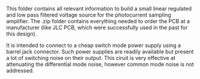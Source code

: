 This folder contains all relevant information to build a small linear regulated and low pass filtered voltage source 
for the photocurrent sampling amplifier. The .zip folder contains everything needed to order the PCB at a manufacturer 
(like JLC PCB, which were successfully used in the past for this design). 

It is intended to connect to a cheap switch 
mode power supply using a barrel jack connector. Such power supplies are readily available but present a lot of 
switching noise on their output. This ciruit is very effective at attenuating the differential mode noise, 
however common mode noise is not addressed.

